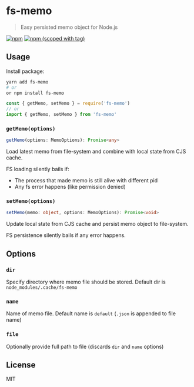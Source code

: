 # fs-memo

> Easy persisted memo object for Node.js

[![npm](https://img.shields.io/npm/dt/fs-memo.svg?style=flat-square)](https://npmjs.com/package/fs-memo)
[![npm (scoped with tag)](https://img.shields.io/npm/v/fs-memo/latest.svg?style=flat-square)](https://npmjs.com/package/fs-memo)

## Usage

Install package:

```bash
yarn add fs-memo
# or
or npm install fs-memo
```

```js
const { getMemo, setMemo } = require('fs-memo')
// or
import { getMemo, setMemo } from 'fs-memo'
```


### `getMemo(options)`

```ts
getMemo(options: MemoOptions): Promise<any>
```

Load latest memo from file-system and combine with local state from CJS cache.

FS loading silently bails if:
 - The process that made memo is still alive with different pid
 - Any fs error happens (like permission denied)

### `setMemo(options)`

```ts
setMemo(memo: object, options: MemoOptions): Promise<void>
```

Update local state from CJS cache and persist memo object to file-system.

FS persistence silently bails if any error happens.

## Options

### `dir`

Specify directory where memo file should be stored. Default dir is `node_modules/.cache/fs-memo`

### `name`

Name of memo file. Default name is `default` (`.json` is appended to file name)

### `file`

Optionally provide full path to file (discards `dir` and `name` options)


## License

MIT
